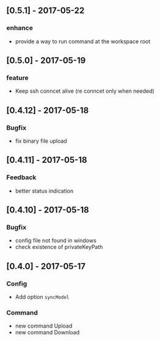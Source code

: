 ## [0.5.1] - 2017-05-22
### enhance
* provide a way to run command at the workspace root

## [0.5.0] - 2017-05-19
### feature
* Keep ssh conncet alive (re conncet only when needed)

## [0.4.12] - 2017-05-18
### Bugfix
* fix binary file upload

## [0.4.11] - 2017-05-18
### Feedback
* better status indication

## [0.4.10] - 2017-05-18
### Bugfix
* config file not found in windows
* check existence of privateKeyPath

## [0.4.0] - 2017-05-17
### Config
* Add option `syncModel`

### Command
* new command Upload
* new command Download
